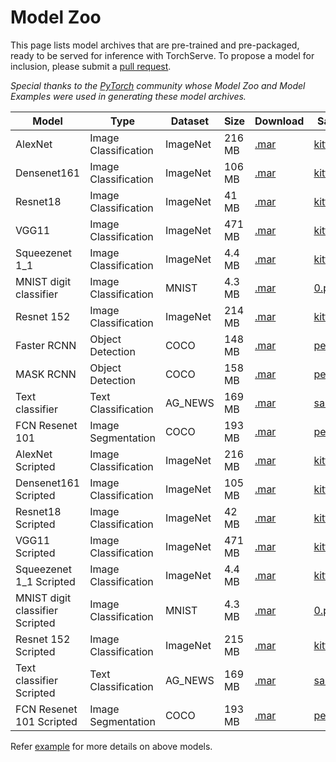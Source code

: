 # Model Zoo

This page lists model archives that are pre-trained and pre-packaged, ready to be served for inference with TorchServe.
To propose a model for inclusion, please submit a [pull request](https://github.com/pytorch/serve/pulls).

*Special thanks to the [PyTorch](https://pytorch.org/) community whose Model Zoo and Model Examples were used in generating these model archives.*


| Model | Type | Dataset | Size | Download | Sample Input| Model mode |
| --- | --- | --- | --- | --- | --- | --- |
| AlexNet | Image Classification | ImageNet | 216 MB | [.mar](https://torchserve.s3.amazonaws.com/mar_files/alexnet.mar) | [kitten.jpg](https://github.com/pytorch/serve/blob/master/examples/image_classifier/kitten.jpg) |Eager|
| Densenet161 | Image Classification | ImageNet | 106 MB | [.mar](https://torchserve.s3.amazonaws.com/mar_files/densenet161.mar) | [kitten.jpg](https://github.com/pytorch/serve/blob/master/examples/image_classifier/kitten.jpg) |Eager|
| Resnet18 | Image Classification | ImageNet | 41 MB | [.mar](https://torchserve.s3.amazonaws.com/mar_files/resnet-18.mar) | [kitten.jpg](https://github.com/pytorch/serve/blob/master/examples/image_classifier/kitten.jpg) |Eager|
| VGG11 | Image Classification | ImageNet | 471 MB | [.mar](https://torchserve.s3.amazonaws.com/mar_files/vgg11.mar) | [kitten.jpg](https://github.com/pytorch/serve/blob/master/examples/image_classifier/kitten.jpg) |Eager|
| Squeezenet 1_1 | Image Classification | ImageNet | 4.4 MB | [.mar](https://torchserve.s3.amazonaws.com/mar_files/squeezenet1_1.mar) | [kitten.jpg](https://github.com/pytorch/serve/blob/master/examples/image_classifier/kitten.jpg) |Eager|
| MNIST digit classifier | Image Classification | MNIST | 4.3 MB | [.mar](https://torchserve.s3.amazonaws.com/mar_files/mnist_v2.mar) | [0.png](https://github.com/pytorch/serve/blob/master/examples/image_classifier/mnist/test_data/0.png) |Eager|
| Resnet 152 |Image Classification | ImageNet | 214 MB | [.mar](https://torchserve.s3.amazonaws.com/mar_files/resnet-152-batch_v2.mar) | [kitten.jpg](https://github.com/pytorch/serve/blob/master/examples/image_classifier/kitten.jpg) |Eager|
| Faster RCNN | Object Detection | COCO | 148 MB | [.mar](https://torchserve.s3.amazonaws.com/mar_files/fastrcnn.mar) | [persons.jpg](https://github.com/pytorch/serve/blob/master/examples/object_detector/persons.jpg) |Eager|
| MASK RCNN | Object Detection | COCO | 158 MB | [.mar](https://torchserve.s3.amazonaws.com/mar_files/maskrcnn.mar) | [persons.jpg](https://github.com/pytorch/serve/blob/master/examples/object_detector/persons.jpg) |Eager|
| Text classifier | Text Classification | AG_NEWS | 169 MB | [.mar](https://torchserve.s3.amazonaws.com/mar_files/my_text_classifier_v2.mar) | [sample_text.txt](https://github.com/pytorch/serve/blob/master/examples/text_classification/sample_text.txt) |Eager|
| FCN Resenet 101 | Image Segmentation | COCO | 193 MB | [.mar](https://torchserve.s3.amazonaws.com/mar_files/fcn_resnet_101.mar) | [persons.jpg](https://github.com/pytorch/serve/blob/master/examples/image_segmenter/fcn/persons.jpg) |Eager|
| AlexNet Scripted | Image Classification | ImageNet | 216 MB | [.mar](https://torchserve.s3.amazonaws.com/mar_files/alexnet_scripted.mar) | [kitten.jpg](https://github.com/pytorch/serve/blob/master/examples/image_classifier/kitten.jpg) |Torchscripted |
| Densenet161 Scripted| Image Classification | ImageNet | 105 MB | [.mar](https://torchserve.s3.amazonaws.com/mar_files/densenet161_scripted.mar) | [kitten.jpg](https://github.com/pytorch/serve/blob/master/examples/image_classifier/kitten.jpg) |Torchscripted |
| Resnet18 Scripted| Image Classification | ImageNet | 42 MB | [.mar](https://torchserve.s3.amazonaws.com/mar_files/resnet-18_scripted.mar) | [kitten.jpg](https://github.com/pytorch/serve/blob/master/examples/image_classifier/kitten.jpg) |Torchscripted |
| VGG11 Scripted| Image Classification | ImageNet | 471 MB | [.mar](https://torchserve.s3.amazonaws.com/mar_files/vgg11_scripted.mar) | [kitten.jpg](https://github.com/pytorch/serve/blob/master/examples/image_classifier/kitten.jpg) |Torchscripted |
| Squeezenet 1_1 Scripted | Image Classification | ImageNet | 4.4 MB | [.mar](https://torchserve.s3.amazonaws.com/mar_files/squeezenet1_1_scripted.mar) | [kitten.jpg](https://github.com/pytorch/serve/blob/master/examples/image_classifier/kitten.jpg) |Torchscripted |
| MNIST digit classifier Scripted | Image Classification | MNIST | 4.3 MB | [.mar](https://torchserve.s3.amazonaws.com/mar_files/mnist_scripted_v2.mar) | [0.png](https://github.com/pytorch/serve/blob/master/examples/image_classifier/mnist/test_data/0.png) |Torchscripted |
| Resnet 152 Scripted |Image Classification | ImageNet | 215 MB | [.mar](https://torchserve.s3.amazonaws.com/mar_files/resnet-152-scripted_v2.mar) | [kitten.jpg](https://github.com/pytorch/serve/blob/master/examples/image_classifier/kitten.jpg) |Torchscripted |
| Text classifier Scripted | Text Classification | AG_NEWS | 169 MB | [.mar](https://torchserve.s3.amazonaws.com/mar_files/my_text_classifier_scripted_v2.mar) | [sample_text.txt](https://github.com/pytorch/serve/blob/master/examples/text_classification/sample_text.txt) |Torchscripted |
| FCN Resenet 101 Scripted | Image Segmentation | COCO | 193 MB | [.mar](https://torchserve.s3.amazonaws.com/mar_files/fcn_resnet_101_scripted.mar) | [persons.jpg](https://github.com/pytorch/serve/blob/master/examples/image_segmenter/fcn/persons.jpg) |Torchscripted |

Refer [example](../examples) for more details on above models.
